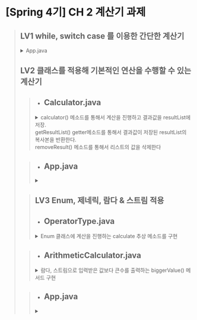 # [Spring 4기] CH 2 계산기 과제

> ## LV1 while, switch case 를 이용한 간단한 계산기
> <details>
> <summary>App.java</summary>
>
> ![LV1_App](https://github.com/user-attachments/assets/42e1bbb4-bd89-4f47-b38f-60fa1e2925a1)
> </details>
>
> ## LV2 클래스를 적용해 기본적인 연산을 수행할 수 있는 계산기
>>  + ## **Calculator.java**<br>
>>   <details>
>>   <summary>
>>   calculator() 메소드를 통해서 계산을 진행하고 결과값을 resultList에 저장.<br>
>>   getResultList() getter메소드를 통해서 결과값이 저장된 resultList의 복사본을 반환한다.<br>
>>   removeResult() 메소드를 통해서 리스트의 값을 삭제한다
>>   </summary>
>>
>>   ![LV2_Calculator](https://github.com/user-attachments/assets/d29305ad-7592-463e-ab9c-d0c1f03fe25c)
>>   </details>
>
>> + ## **App.java**<br>
>>  <details>
>>  <summary></summary>
>>
>>  ![LV2_App](https://github.com/user-attachments/assets/7bca3e16-5888-44ed-ba00-3aa3674fc968)
>>  </details>
>
>> ## LV3 Enum, 제네릭, 람다 & 스트림 적용
>> + ## **OperatorType.java**<br>
>><details>
>> <summary>Enum 클래스에 계산을 진행하는 calculate 추상 메소드를 구현</summary>
>>
>>![LV3_OperatorType](https://github.com/user-attachments/assets/dc5bfa95-47f0-4a1e-a815-2111cb8993e4)
>></details>
>
>> + ## **ArithmeticCalculator.java**<br>
>><details>
>> <summary>람다, 스트림으로 입력받은 값보다 큰수를 출력하는 biggerValue() 메서드 구현</summary>
>>
>>![LV3_ArithmeticCalculator](https://github.com/user-attachments/assets/1769aea1-aee0-4a02-9ea6-265f2d6b264a)
>></details>
>
>> + ## **App.java**<br>
>><details>
>><summary></summary>
>>
>>![LV3_Apppng](https://github.com/user-attachments/assets/469d885f-8607-4e4c-8ac5-f99bf9daaff0)
>></details>
